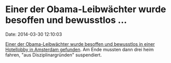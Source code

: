 Einer der Obama-Leibwächter wurde besoffen und bewusstlos \...
==============================================================

Date: 2014-03-30 12:10:03

[Einer der Obama-Leibwächter wurde besoffen und bewusstlos in einer
Hotellobby in Amsterdam
gefunden](http://derstandard.at/1395363227995/Obamas-Leibwaechter-lag-betrunken-und-bewusstlos-in-Hotellobby).
Am Ende mussten dann drei heim fahren, \"aus Disziplinargründen\"
suspendiert.
